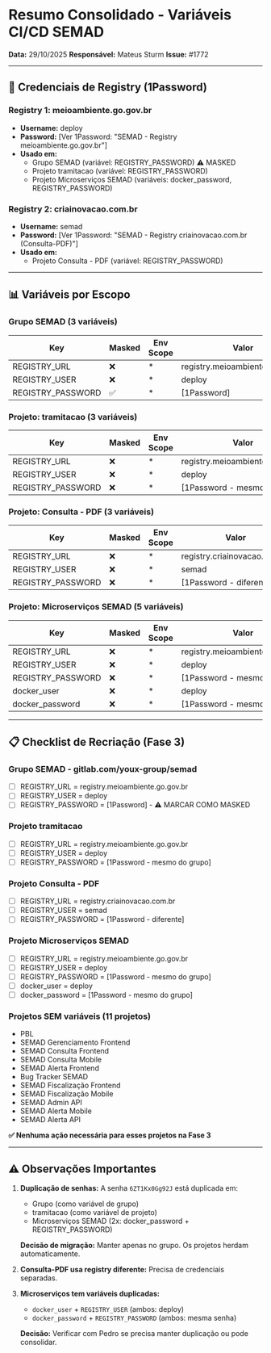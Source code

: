 # Resumo Consolidado - Variáveis CI/CD SEMAD

**Data:** 29/10/2025
**Responsável:** Mateus Sturm
**Issue:** #1772

---

## 🔑 Credenciais de Registry (1Password)

### Registry 1: meioambiente.go.gov.br
- **Username:** deploy
- **Password:** [Ver 1Password: "SEMAD - Registry meioambiente.go.gov.br"]
- **Usado em:**
  - Grupo SEMAD (variável: REGISTRY_PASSWORD) ⚠️ MASKED
  - Projeto tramitacao (variável: REGISTRY_PASSWORD)
  - Projeto Microserviços SEMAD (variáveis: docker_password, REGISTRY_PASSWORD)

### Registry 2: criainovacao.com.br
- **Username:** semad
- **Password:** [Ver 1Password: "SEMAD - Registry criainovacao.com.br (Consulta-PDF)"]
- **Usado em:**
  - Projeto Consulta - PDF (variável: REGISTRY_PASSWORD)

---

## 📊 Variáveis por Escopo

### Grupo SEMAD (3 variáveis)
| Key | Masked | Env Scope | Valor |
|-----|--------|-----------|-------|
| REGISTRY_URL | ❌ | * | registry.meioambiente.go.gov.br |
| REGISTRY_USER | ❌ | * | deploy |
| REGISTRY_PASSWORD | ✅ | * | [1Password] |

### Projeto: tramitacao (3 variáveis)
| Key | Masked | Env Scope | Valor |
|-----|--------|-----------|-------|
| REGISTRY_URL | ❌ | * | registry.meioambiente.go.gov.br |
| REGISTRY_USER | ❌ | * | deploy |
| REGISTRY_PASSWORD | ❌ | * | [1Password - mesmo do grupo] |

### Projeto: Consulta - PDF (3 variáveis)
| Key | Masked | Env Scope | Valor |
|-----|--------|-----------|-------|
| REGISTRY_URL | ❌ | * | registry.criainovacao.com.br |
| REGISTRY_USER | ❌ | * | semad |
| REGISTRY_PASSWORD | ❌ | * | [1Password - diferente] |

### Projeto: Microserviços SEMAD (5 variáveis)
| Key | Masked | Env Scope | Valor |
|-----|--------|-----------|-------|
| REGISTRY_URL | ❌ | * | registry.meioambiente.go.gov.br |
| REGISTRY_USER | ❌ | * | deploy |
| REGISTRY_PASSWORD | ❌ | * | [1Password - mesmo do grupo] |
| docker_user | ❌ | * | deploy |
| docker_password | ❌ | * | [1Password - mesmo do grupo] |

---

## 📋 Checklist de Recriação (Fase 3)

### Grupo SEMAD - gitlab.com/youx-group/semad
- [ ] REGISTRY_URL = registry.meioambiente.go.gov.br
- [ ] REGISTRY_USER = deploy
- [ ] REGISTRY_PASSWORD = [1Password] - ⚠️ MARCAR COMO MASKED

### Projeto tramitacao
- [ ] REGISTRY_URL = registry.meioambiente.go.gov.br
- [ ] REGISTRY_USER = deploy
- [ ] REGISTRY_PASSWORD = [1Password - mesmo do grupo]

### Projeto Consulta - PDF
- [ ] REGISTRY_URL = registry.criainovacao.com.br
- [ ] REGISTRY_USER = semad
- [ ] REGISTRY_PASSWORD = [1Password - diferente]

### Projeto Microserviços SEMAD
- [ ] REGISTRY_URL = registry.meioambiente.go.gov.br
- [ ] REGISTRY_USER = deploy
- [ ] REGISTRY_PASSWORD = [1Password - mesmo do grupo]
- [ ] docker_user = deploy
- [ ] docker_password = [1Password - mesmo do grupo]

### Projetos SEM variáveis (11 projetos)
- PBL
- SEMAD Gerenciamento Frontend
- SEMAD Consulta Frontend
- SEMAD Consulta Mobile
- SEMAD Alerta Frontend
- Bug Tracker SEMAD
- SEMAD Fiscalização Frontend
- SEMAD Fiscalização Mobile
- SEMAD Admin API
- SEMAD Alerta Mobile
- SEMAD Alerta API

**✅ Nenhuma ação necessária para esses projetos na Fase 3**

---

## ⚠️ Observações Importantes

1. **Duplicação de senhas:** A senha `6ZT1Kx0Gg92J` está duplicada em:
   - Grupo (como variável de grupo)
   - tramitacao (como variável de projeto)
   - Microserviços SEMAD (2x: docker_password + REGISTRY_PASSWORD)
   
   **Decisão de migração:** Manter apenas no grupo. Os projetos herdam automaticamente.

2. **Consulta-PDF usa registry diferente:** Precisa de credenciais separadas.

3. **Microserviços tem variáveis duplicadas:** 
   - `docker_user` + `REGISTRY_USER` (ambos: deploy)
   - `docker_password` + `REGISTRY_PASSWORD` (ambos: mesma senha)
   
   **Decisão:** Verificar com Pedro se precisa manter duplicação ou pode consolidar.


